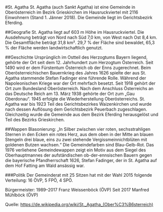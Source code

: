 ﻿#St. Agatha
St. Agatha (auch Sankt Agatha) ist eine Gemeinde in Oberösterreich im Bezirk Grieskirchen im Hausruckviertel mit 2116 Einwohnern (Stand 1. Jänner 2018). Die Gemeinde liegt im Gerichtsbezirk Eferding. 


##Geografie
St. Agatha liegt auf 603 m Höhe im Hausruckviertel. Die Ausdehnung beträgt von Nord nach Süd 7,0 km, von West nach Ost 8,4 km. Die Gesamtfläche beträgt 31,8 km². 29,7 % der Fläche sind bewaldet, 65,3 % der Fläche werden landwirtschaftlich genutzt. 


##Geschichte
Ursprünglich im Ostteil des Herzogtums Bayern liegend, gehörte der Ort seit dem 12. Jahrhundert zum Herzogtum Österreich. Seit 1490 wird er dem Fürstentum Österreich ob der Enns zugerechnet. Beim Oberösterreichischen Bauernkrieg des Jahres 1626 spielte der aus St. Agatha stammende Stefan Fadinger eine führende Rolle. Während der Napoleonischen Kriege war der Ort mehrfach besetzt. Seit 1918 gehört der Ort zum Bundesland Oberösterreich. Nach dem Anschluss Österreichs an das Deutsche Reich am 13. März 1938 gehörte der Ort zum „Gau Oberdonau“. 1945 erfolgte die Wiederherstellung Oberösterreichs.
St. Agatha war bis 1923 Teil des Gerichtsbezirkes Waizenkirchen und wurde nach dessen Auflösung dem Gerichtsbezirk Peuerbach zugeschlagen. Gleichzeitig wurde die Gemeinde aus dem Bezirk Eferding herausgelöst und Teil des Bezirks Grieskirchen. 


##Wappen
Blasonierung: „In Silber zwischen vier roten, sechsstrahligen Sternen in den Ecken ein rotes Herz, aus dem oben in der Mitte an blauen Stengeln drei blaue, eins zu zwei stehende Vergissmeinnichtblüten mit goldenen Butzen wachsen.“
Die Gemeindefarben sind Blau-Gelb-Rot.
Das 1976 verliehene Gemeindewappen zeigt ein Motiv aus dem Siegel des Oberhauptmannes der aufständischen ob-der-ennsischen Bauern gegen die bayerische Pfandherrschaft 1626, Stefan Fadinger, der in St. Agatha auf dem Hof Fatting am Wald ansässig war. 


###Politik
Der Gemeinderat mit 25 Sitzen hat mit der Wahl 2015 folgende Verteilung: 16 ÖVP, 5 FPÖ, 4 SPÖ.

Bürgermeister:	1989–2017 Franz Weissenböck (ÖVP)
    		Seit 2017 Manfred Mühlböck (ÖVP)


Quelle: https://de.wikipedia.org/wiki/St._Agatha_(Ober%C3%B6sterreich)